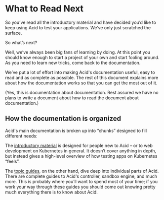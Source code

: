 # What to Read Next

So you’ve read all the introductory material and have decided you’d like to keep using Acid to test your applications. We’ve only just scratched the surface.

So what’s next?

Well, we’ve always been big fans of learning by doing. At this point you should know enough to start a project of your own and start fooling around. As you need to learn new tricks, come back to the documentation.

We’ve put a lot of effort into making Acid's documentation useful, easy to read and as complete as possible. The rest of this document explains more about how the documentation works so that you can get the most out of it.

(Yes, this is documentation about documentation. Rest assured we have no plans to write a document about how to read the document about documentation.)

## How the documentation is organized

Acid's main documentation is broken up into “chunks” designed to fill different needs:

The [introductory material][] is designed for people new to Acid – or to web development on Kubernetes in general. It doesn’t cover anything in depth, but instead gives a high-level overview of how testing apps on Kubernetes “feels”.

The [topic guides][topics], on the other hand, dive deep into individual parts of Acid. There are complete guides to Acid's controller, sandbox engine, and much more. This is probably where you’ll want to spend most of your time; if you work your way through these guides you should come out knowing pretty much everything there is to know about Acid.

[introductory material]: index.md
[topics]: ../topics/index.md
